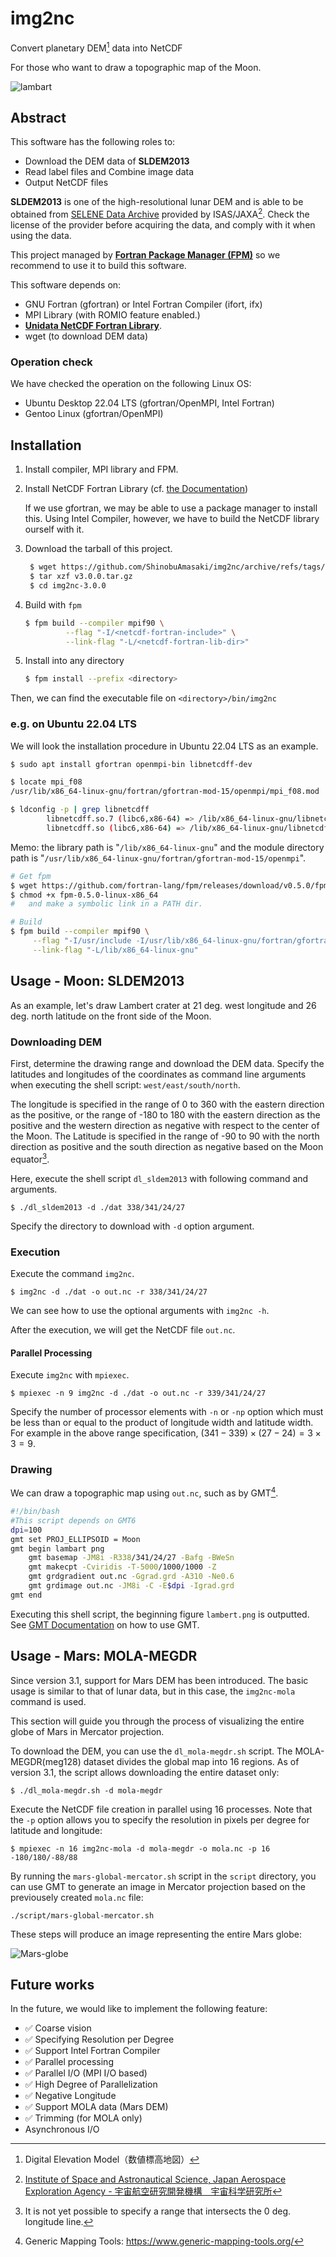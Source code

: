 # img2nc

Convert planetary DEM[^1] data into NetCDF

For those who want to draw a topographic map of the Moon.

![lambart](https://user-images.githubusercontent.com/100006043/174430799-5b3f654a-1a47-48d0-ac9e-32976f05390c.png)

## Abstract
This software has the following roles to:

- Download the DEM data of **SLDEM2013**
- Read label files and Combine image data
- Output NetCDF files 

**SLDEM2013** is one of the high-resolutional lunar DEM and is able to be obtained from [SELENE Data Archive](https://darts.isas.jaxa.jp/planet/pdap/selene/index.html.en) provided by ISAS/JAXA[^2]. Check the license of the provider before acquiring the data, and comply with it when using the data.

This project managed by [**Fortran Package Manager (FPM)**](https://github.com/fortran-lang/fpm) so we recommend to use it to build this software. 

This software depends on:
- GNU Fortran (gfortran) or Intel Fortran Compiler (ifort, ifx)
- MPI Library (with ROMIO feature enabled.)
- [**Unidata NetCDF Fortran Library**](https://www.unidata.ucar.edu/software/netcdf/).
- wget (to download DEM data)

### Operation check
We have checked the operation on the following Linux OS:
- Ubuntu Desktop 22.04 LTS (gfortran/OpenMPI, Intel Fortran)
- Gentoo Linux (gfortran/OpenMPI)


## Installation
1. Install compiler, MPI library and FPM.

2. Install NetCDF Fortran Library (cf. [the Documentation](https://docs.unidata.ucar.edu/netcdf-fortran/current/))

	If we use gfortran, we may be able to use a package manager to install this. Using Intel Compiler, however, we have to build the NetCDF library ourself with it.

3. Download the tarball of this project.

   ```bash
	$ wget https://github.com/ShinobuAmasaki/img2nc/archive/refs/tags/v3.0.0.tar.gz
	$ tar xzf v3.0.0.tar.gz
	$ cd img2nc-3.0.0
	```

4. Build with `fpm`

	```bash
	$ fpm build --compiler mpif90 \
			 --flag "-I/<netcdf-fortran-include>" \
			 --link-flag "-L/<netcdf-fortran-lib-dir>"
	```

5. Install into any directory
   
	```bash
	$ fpm install --prefix <directory>
	```

Then, we can find the executable file on `<directory>/bin/img2nc` 

### e.g. on Ubuntu 22.04 LTS
We will look the installation procedure in Ubuntu 22.04 LTS as an example.

``` bash
$ sudo apt install gfortran openmpi-bin libnetcdff-dev

$ locate mpi_f08
/usr/lib/x86_64-linux-gnu/fortran/gfortran-mod-15/openmpi/mpi_f08.mod

$ ldconfig -p | grep libnetcdff
		libnetcdff.so.7 (libc6,x86-64) => /lib/x86_64-linux-gnu/libnetcdff.so.7
        libnetcdff.so (libc6,x86-64) => /lib/x86_64-linux-gnu/libnetcdff.so
```

Memo: the library path is "`/lib/x86_64-linux-gnu`" and the module directory path is "`/usr/lib/x86_64-linux-gnu/fortran/gfortran-mod-15/openmpi`".


```bash
# Get fpm
$ wget https://github.com/fortran-lang/fpm/releases/download/v0.5.0/fpm-0.5.0-linux-x86_64
$ chmod +x fpm-0.5.0-linux-x86_64
# 	and make a symbolic link in a PATH dir.

# Build
$ fpm build --compiler mpif90 \
	 --flag "-I/usr/include -I/usr/lib/x86_64-linux-gnu/fortran/gfortran-mod-15/openmpi" \
	 --link-flag "-L/lib/x86_64-linux-gnu"
```

## Usage - Moon: SLDEM2013
As an example, let's draw  Lambert crater at 21 deg. west longitude and 26 deg. north latitude on the front side of the Moon.

### Downloading DEM
First, determine the drawing range and download the DEM data. Specify the latitudes and longitudes of the coordinates as command line arguments when executing the shell script: `west/east/south/north`. 

The longitude is specified in the range of 0 to 360 with the eastern direction as the positive, or the range of -180 to 180 with the eastern direction as the positive and the western direction as negative with respect to the center of the Moon. The Latitude is specified in the range of -90 to 90 with the north direction as positive and the south direction as negative based on the Moon equator[^3].

Here, execute the shell script `dl_sldem2013` with following command and arguments.

```
$ ./dl_sldem2013 -d ./dat 338/341/24/27
```

Specify the directory to download with `-d` option argument.


### Execution
Execute the command `img2nc`.

```
$ img2nc -d ./dat -o out.nc -r 338/341/24/27
```

We can see how to use the optional arguments with `img2nc -h`.

After the execution, we will get the NetCDF file `out.nc`.

#### Parallel Processing
Execute `img2nc` with `mpiexec`.

```
$ mpiexec -n 9 img2nc -d ./dat -o out.nc -r 339/341/24/27
```

Specify the number of processor elements with `-n` or `-np` option which must be less than or equal to the product of longitude width and latitude width. For example in the above range specification, $(341 - 339) \times (27 - 24) = 3 \times 3 = 9$.


### Drawing
We can draw a topographic map using `out.nc`, such as by GMT[^4].

```bash
#!/bin/bash
#This script depends on GMT6
dpi=100
gmt set PROJ_ELLIPSOID = Moon
gmt begin lambart png
	gmt basemap -JM8i -R338/341/24/27 -Bafg -BWeSn
	gmt makecpt -Cviridis -T-5000/1000/1000 -Z
	gmt grdgradient out.nc -Ggrad.grd -A310 -Ne0.6
	gmt grdimage out.nc -JM8i -C -E$dpi -Igrad.grd
gmt end
```

Executing this shell script, the beginning figure `lambert.png` is outputted.
See [GMT Documentation](https://docs.generic-mapping-tools.org/latest/) on how to use GMT.

## Usage - Mars: MOLA-MEGDR

Since version 3.1, support for Mars DEM has been introduced.
The basic usage is similar to that of lunar data, but in this case, the `img2nc-mola` command is used.

This section will guide you through the process of visualizing the entire globe of Mars in Mercator projection.

To download the DEM, you can use the `dl_mola-megdr.sh` script. The MOLA-MEGDR(meg128) dataset
divides the global map into 16 regions. As of version 3.1, the script allows downloading the entire dataset only:

```
$ ./dl_mola-megdr.sh -d mola-megdr
```

Execute the NetCDF file creation in parallel using 16 processes.
Note that the `-p` option allows you to specify the resolution in pixels per degree for latitude and longitude:

```
$ mpiexec -n 16 img2nc-mola -d mola-megdr -o mola.nc -p 16 -180/180/-88/88
```

By running the `mars-global-mercator.sh` script in the `script` directory, you can use GMT to generate an image in Mercator projection based on the previousely created `mola.nc` file:

```
./script/mars-global-mercator.sh
```

These steps will produce an image representing the entire Mars globe:

![Mars-globe](https://github.com/ShinobuAmasaki/img2nc/blob/d64e171d2bb1ebde617e00c03fc34523bf31dc6e/mars-global.png?raw=true)

## Future works
In the future, we would like to implement the following feature:

- ✅ Coarse vision
- ✅ Specifying Resolution per Degree
- ✅ Support Intel Fortran Compiler
- ✅ Parallel processing
- ✅ Parallel I/O (MPI I/O based)
- ✅ High Degree of Parallelization
- ✅ Negative Longitude
- ✅ Support MOLA data (Mars DEM)
- ✅ Trimming (for MOLA only)
- Asynchronous I/O

[^1]: Digital Elevation Model（数値標高地図）
[^2]: [Institute of Space and Astronautical Science, Japan Aerospace Exploration Agency - 宇宙航空研究開発機構　宇宙科学研究所](https://www.isas.jaxa.jp/)
[^3]: It is not yet possible to specify a range that intersects the 0 deg. longitude line.
[^4]: Generic Mapping Tools: https://www.generic-mapping-tools.org/
